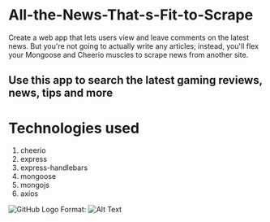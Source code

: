 # All-the-News-That-s-Fit-to-Scrape
Create a web app that lets users view and leave comments on the latest news. But you're not going to actually write any articles; instead, you'll flex your Mongoose and Cheerio muscles to scrape news from another site.

## Use this app to search the latest gaming reviews, news, tips and more

# Technologies used
1. cheerio
2. express
3. express-handlebars
4. mongoose
5. mongojs
6. axios

![GitHub Logo](/images/logo.png)
Format: ![Alt Text](https://github.com/seanrichter/All-the-News-That-s-Fit-to-Scrape)